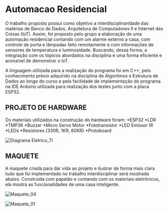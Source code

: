 # Automacao Residencial
O trabalho proposto possui como objetivo a interdisciplinaridade das matérias de Banco de Dados, Arquitetura de Computadores II e Internet das Coisas (IoT). Assim, foi proposto pelo grupo a elaboração de uma automação residencial contando com um alarme externo a casa, com controle de porta e lâmpadas feito remotamente e com informações de sensores de temperatura e luminosidade. Buscando, dessa forma, a integração com os tópicos abordados na disciplina e uma forma eficiente e acessível de demonstrar o IoT. 

A linguagem utilizada para a realização do programa foi em C++, pelo
conhecimento prévio adquirido na disciplina de Algoritmos e Estrutura de Dados ao
longo do curso e pela facilidade de implementação do programa na IDE Arduino
utilizada para realização dos testes junto com a placa ESP32.

## PROJETO DE HARDWARE
Os materiais utilizados na construção do hardware foram:
*ESP32
*LDR
*TMP36
*Buzzer
*Micro Servo Motor
*Fototransistor
*LED Emissor IR
*LEDs
*Resistores (330R, 1KR, 60KR)
*Protoboard

![Diagrama Eletrico_Ti](https://user-images.githubusercontent.com/81964220/156466196-bfcc7afb-4976-4c0a-a8af-de1e7e6b301e.jpg)

## MAQUETE
A maquete criada para dar vida ao projeto e ilustrar de forma mais clara tudo que
foi implementado no trabalho interdisciplinar será mostrada abaixo. Construída com
papelão e contando com os materiais eletrônicos, ela mostra as funcionalidades de
uma casa inteligente.

![Maquete_04](https://user-images.githubusercontent.com/81964220/156466244-d29ce62b-9f0c-457b-8681-a4d9906dbae7.jpeg)

![Maquete_01](https://user-images.githubusercontent.com/81964220/156466430-a27d9688-c7cf-4719-8473-984c06005bfb.jpeg)
